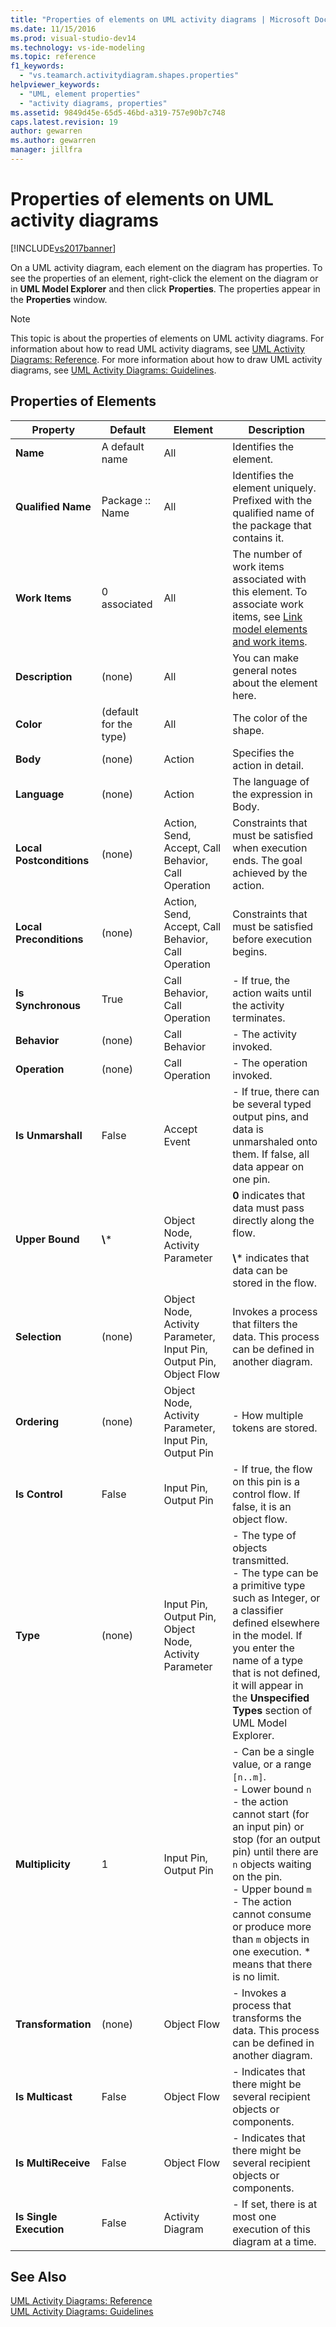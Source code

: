 ```yaml
---
title: "Properties of elements on UML activity diagrams | Microsoft Docs"
ms.date: 11/15/2016
ms.prod: visual-studio-dev14
ms.technology: vs-ide-modeling
ms.topic: reference
f1_keywords: 
  - "vs.teamarch.activitydiagram.shapes.properties"
helpviewer_keywords: 
  - "UML, element properties"
  - "activity diagrams, properties"
ms.assetid: 9849d45e-65d5-46bd-a319-757e90b7c748
caps.latest.revision: 19
author: gewarren
ms.author: gewarren
manager: jillfra
---
```

# Properties of elements on UML activity diagrams
[!INCLUDE[vs2017banner](../includes/vs2017banner.md)]

On a UML activity diagram, each element on the diagram has properties. To see the properties of an element, right-click the element on the diagram or in **UML Model Explorer** and then click **Properties**. The properties appear in the **Properties** window.  
  
> [!NOTE]
> This topic is about the properties of elements on UML activity diagrams. For information about how to read UML activity diagrams, see [UML Activity Diagrams: Reference](../modeling/uml-activity-diagrams-reference.md). For more information about how to draw UML activity diagrams, see [UML Activity Diagrams: Guidelines](../modeling/uml-activity-diagrams-guidelines.md).  
  
## Properties of Elements  
  
|         Property         |        Default         |                               Element                               |                                                                                                                                                                Description                                                                                                                                                                 |
|--------------------------|------------------------|---------------------------------------------------------------------|--------------------------------------------------------------------------------------------------------------------------------------------------------------------------------------------------------------------------------------------------------------------------------------------------------------------------------------------|
|         **Name**         |     A default name     |                                 All                                 |                                                                                                                                                          Identifies the element.                                                                                                                                                           |
|    **Qualified Name**    |    Package :: Name     |                                 All                                 |                                                                                                                     Identifies the element uniquely. Prefixed with the qualified name of the package that contains it.                                                                                                                     |
|      **Work Items**      |      0 associated      |                                 All                                 |                                                                                The number of work items associated with this element. To associate work items, see [Link model elements and work items](../modeling/link-model-elements-and-work-items.md).                                                                                |
|     **Description**      |         (none)         |                                 All                                 |                                                                                                                                             You can make general notes about the element here.                                                                                                                                             |
|        **Color**         | (default for the type) |                                 All                                 |                                                                                                                                                          The color of the shape.                                                                                                                                                           |
|         **Body**         |         (none)         |                               Action                                |                                                                                                                                                      Specifies the action in detail.                                                                                                                                                       |
|       **Language**       |         (none)         |                               Action                                |                                                                                                                                                  The language of the expression in Body.                                                                                                                                                   |
| **Local Postconditions** |         (none)         |         Action, Send, Accept, Call Behavior, Call Operation         |                                                                                                                          Constraints that must be satisfied when execution ends. The goal achieved by the action.                                                                                                                          |
| **Local Preconditions**  |         (none)         |         Action, Send, Accept, Call Behavior, Call Operation         |                                                                                                                                        Constraints that must be satisfied before execution begins.                                                                                                                                         |
|    **Is Synchronous**    |          True          |                    Call Behavior, Call Operation                    |                                                                                                                                        -   If true, the action waits until the activity terminates.                                                                                                                                        |
|       **Behavior**       |         (none)         |                            Call Behavior                            |                                                                                                                                                         -   The activity invoked.                                                                                                                                                          |
|      **Operation**       |         (none)         |                           Call Operation                            |                                                                                                                                                         -   The operation invoked.                                                                                                                                                         |
|    **Is Unmarshall**     |         False          |                            Accept Event                             |                                                                                                       -   If true, there can be several typed output pins, and data is unmarshaled onto them. If false, all data appear on one pin.                                                                                                        |
|     **Upper Bound**      |        **\\**\*        |                   Object Node, Activity Parameter                   |                                                                                                      **0** indicates that data must pass directly along the flow.<br /><br /> **\\**\* indicates that data can be stored in the flow.                                                                                                      |
|      **Selection**       |         (none)         | Object Node, Activity Parameter, Input Pin, Output Pin, Object Flow |                                                                                                                          Invokes a process that filters the data. This process can be defined in another diagram.                                                                                                                          |
|       **Ordering**       |         (none)         |       Object Node, Activity Parameter, Input Pin, Output Pin        |                                                                                                                                                    -   How multiple tokens are stored.                                                                                                                                                     |
|      **Is Control**      |         False          |                        Input Pin, Output Pin                        |                                                                                                                            -   If true, the flow on this pin is a control flow. If false, it is an object flow.                                                                                                                            |
|         **Type**         |         (none)         |       Input Pin, Output Pin, Object Node, Activity Parameter        |                              -   The type of objects transmitted.<br />-   The type can be a primitive type such as Integer, or a classifier defined elsewhere in the model. If you enter the name of a type that is not defined, it will appear in the **Unspecified Types** section of UML Model Explorer.                               |
|     **Multiplicity**     |           1            |                        Input Pin, Output Pin                        | -   Can be a single value, or a range `[n..m]`.<br />-   Lower bound `n` - the action cannot start (for an input pin) or stop (for an output pin) until there are `n` objects waiting on the pin.<br />-   Upper bound `m` - The action cannot consume or produce more than `m` objects in one execution. \* means that there is no limit. |
|    **Transformation**    |         (none)         |                             Object Flow                             |                                                                                                                      -   Invokes a process that transforms the data. This process can be defined in another diagram.                                                                                                                       |
|     **Is Multicast**     |         False          |                             Object Flow                             |                                                                                                                                 -   Indicates that there might be several recipient objects or components.                                                                                                                                 |
|   **Is MultiReceive**    |         False          |                             Object Flow                             |                                                                                                                                 -   Indicates that there might be several recipient objects or components.                                                                                                                                 |
| **Is Single Execution**  |         False          |                          Activity Diagram                           |                                                                                                                                   -   If set, there is at most one execution of this diagram at a time.                                                                                                                                    |
  
## See Also  
 [UML Activity Diagrams: Reference](../modeling/uml-activity-diagrams-reference.md)   
 [UML Activity Diagrams: Guidelines](../modeling/uml-activity-diagrams-guidelines.md)
